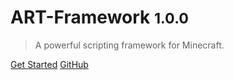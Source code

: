 <!-- ![logo](_media/icon.svg) -->

# ART-Framework <small>1.0.0</small>

> A powerful scripting framework for Minecraft.

[Get Started](introduction)
[GitHub](https://github.com/art-framework/art-framework)